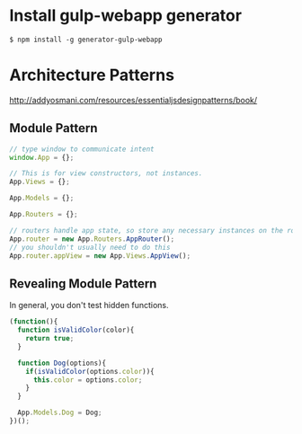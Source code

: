 # Install gulp-webapp generator
`$ npm install -g generator-gulp-webapp`

# Architecture Patterns
http://addyosmani.com/resources/essentialjsdesignpatterns/book/

## Module Pattern

```js
// type window to communicate intent
window.App = {};

// This is for view constructors, not instances.
App.Views = {};

App.Models = {};

App.Routers = {};

// routers handle app state, so store any necessary instances on the router
App.router = new App.Routers.AppRouter();
// you shouldn't usually need to do this
App.router.appView = new App.Views.AppView();
```

## Revealing Module Pattern
In general, you don't test hidden functions.

```js
(function(){
  function isValidColor(color){
    return true;
  }

  function Dog(options){
    if(isValidColor(options.color)){
      this.color = options.color;
    }
  }

  App.Models.Dog = Dog;
})();
```
